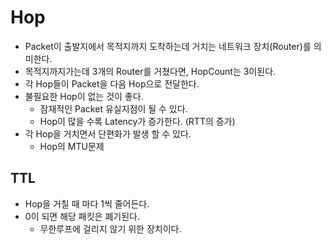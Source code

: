 # Hop
- Packet이 출발지에서 목적지까지 도착하는데 거치는 네트워크 장치(Router)를 의미한다.
- 목적지까지가는데 3개의 Router를 거쳤다면, HopCount는  3이된다.
- 각 Hop들이 Packet을 다음 Hop으로 전달한다.
- 불필요한 Hop이 없는 것이 좋다.
  - 잠재적인 Packet 유실지점이 될 수 있다.
  - Hop이 많을 수록 Latency가 증가한다. (RTT의 증가)
- 각 Hop을 거치면서 단편화가 발생 할 수 있다.
  - Hop의 MTU문제

## TTL
- Hop을 거칠 때 마다 1씩 줄어든다.
- 0이 되면 해당 패킷은 폐기된다.
  - 무한루프에 걸리지 않기 위한 장치이다.